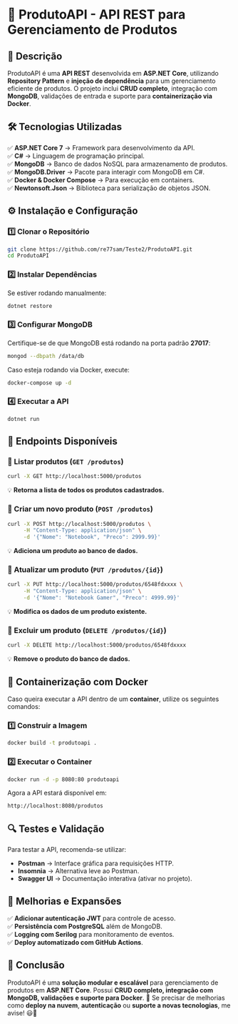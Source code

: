 # 🚀 ProdutoAPI - API REST para Gerenciamento de Produtos

## 📌 Descrição
ProdutoAPI é uma **API REST** desenvolvida em **ASP.NET Core**, utilizando **Repository Pattern** e **injeção de dependência** para um gerenciamento eficiente de produtos. O projeto inclui **CRUD completo**, integração com **MongoDB**, validações de entrada e suporte para **containerização via Docker**.

## 🛠️ Tecnologias Utilizadas
✅ **ASP.NET Core 7** → Framework para desenvolvimento da API.  
✅ **C#** → Linguagem de programação principal.  
✅ **MongoDB** → Banco de dados NoSQL para armazenamento de produtos.  
✅ **MongoDB.Driver** → Pacote para interagir com MongoDB em C#.  
✅ **Docker & Docker Compose** → Para execução em containers.  
✅ **Newtonsoft.Json** → Biblioteca para serialização de objetos JSON.

## ⚙️ Instalação e Configuração
### **1️⃣ Clonar o Repositório**
```bash
git clone https://github.com/re77sam/Teste2/ProdutoAPI.git
cd ProdutoAPI
```
### **2️⃣ Instalar Dependências**
Se estiver rodando manualmente:
```bash
dotnet restore
```
### **3️⃣ Configurar MongoDB**
Certifique-se de que MongoDB está rodando na porta padrão **27017**:
```bash
mongod --dbpath /data/db
```
Caso esteja rodando via Docker, execute:
```bash
docker-compose up -d
```
### **4️⃣ Executar a API**
```bash
dotnet run
```

## 🚀 Endpoints Disponíveis
### 🔹 Listar produtos (`GET /produtos`)
```bash
curl -X GET http://localhost:5000/produtos
```
💡 **Retorna a lista de todos os produtos cadastrados.**

### 🔹 Criar um novo produto (`POST /produtos`)
```bash
curl -X POST http://localhost:5000/produtos \
     -H "Content-Type: application/json" \
     -d '{"Nome": "Notebook", "Preco": 2999.99}'
```
💡 **Adiciona um produto ao banco de dados.**

### 🔹 Atualizar um produto (`PUT /produtos/{id}`)
```bash
curl -X PUT http://localhost:5000/produtos/6548fdxxxx \
     -H "Content-Type: application/json" \
     -d '{"Nome": "Notebook Gamer", "Preco": 4999.99}'
```
💡 **Modifica os dados de um produto existente.**

### 🔹 Excluir um produto (`DELETE /produtos/{id}`)
```bash
curl -X DELETE http://localhost:5000/produtos/6548fdxxxx
```
💡 **Remove o produto do banco de dados.**

## 🐳 Containerização com Docker
Caso queira executar a API dentro de um **container**, utilize os seguintes comandos:

### **1️⃣ Construir a Imagem**
```bash
docker build -t produtoapi .
```
### **2️⃣ Executar o Container**
```bash
docker run -d -p 8080:80 produtoapi
```
Agora a API estará disponível em:
```
http://localhost:8080/produtos
```

## 🔍 Testes e Validação
Para testar a API, recomenda-se utilizar:
- **Postman** → Interface gráfica para requisições HTTP.  
- **Insomnia** → Alternativa leve ao Postman.  
- **Swagger UI** → Documentação interativa (ativar no projeto).  

## 📌 Melhorias e Expansões
✅ **Adicionar autenticação JWT** para controle de acesso.  
✅ **Persistência com PostgreSQL** além de MongoDB.  
✅ **Logging com Serilog** para monitoramento de eventos.  
✅ **Deploy automatizado com GitHub Actions**.  

## 📝 Conclusão
ProdutoAPI é uma **solução modular e escalável** para gerenciamento de produtos em **ASP.NET Core**. Possui **CRUD completo, integração com MongoDB, validações e suporte para Docker**. 🚀 Se precisar de melhorias como **deploy na nuvem**, **autenticação** ou **suporte a novas tecnologias**, me avise! 😃🎯
